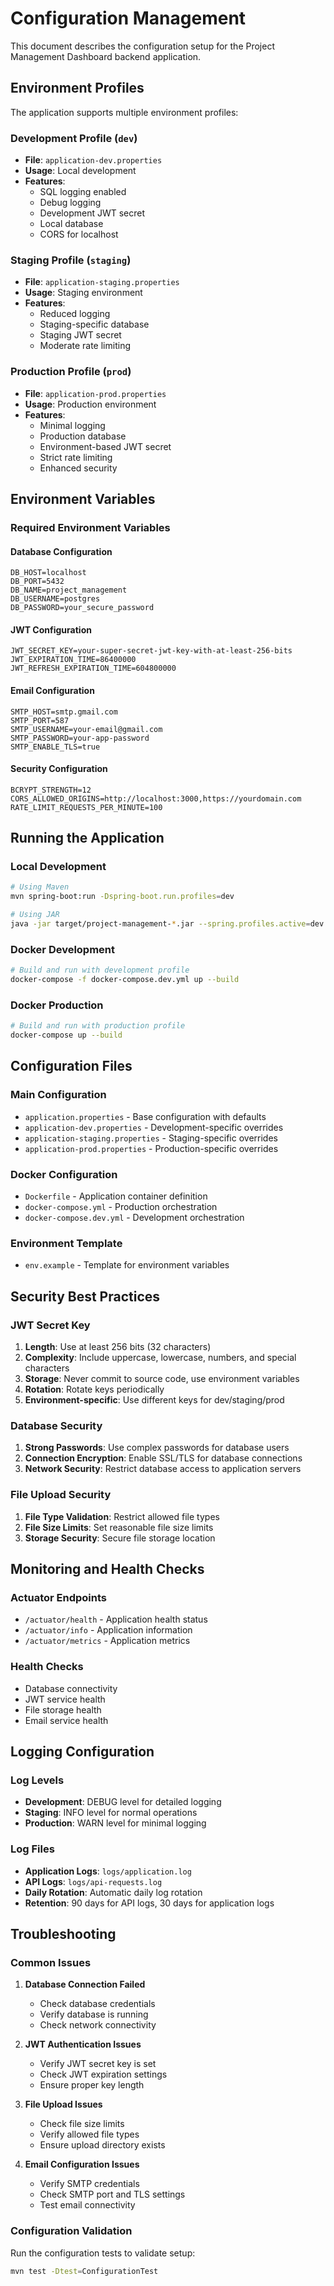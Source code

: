 # Configuration Management

This document describes the configuration setup for the Project Management Dashboard backend application.

## Environment Profiles

The application supports multiple environment profiles:

### Development Profile (`dev`)
- **File**: `application-dev.properties`
- **Usage**: Local development
- **Features**:
  - SQL logging enabled
  - Debug logging
  - Development JWT secret
  - Local database
  - CORS for localhost

### Staging Profile (`staging`)
- **File**: `application-staging.properties`
- **Usage**: Staging environment
- **Features**:
  - Reduced logging
  - Staging-specific database
  - Staging JWT secret
  - Moderate rate limiting

### Production Profile (`prod`)
- **File**: `application-prod.properties`
- **Usage**: Production environment
- **Features**:
  - Minimal logging
  - Production database
  - Environment-based JWT secret
  - Strict rate limiting
  - Enhanced security

## Environment Variables

### Required Environment Variables

#### Database Configuration
```env
DB_HOST=localhost
DB_PORT=5432
DB_NAME=project_management
DB_USERNAME=postgres
DB_PASSWORD=your_secure_password
```

#### JWT Configuration
```env
JWT_SECRET_KEY=your-super-secret-jwt-key-with-at-least-256-bits
JWT_EXPIRATION_TIME=86400000
JWT_REFRESH_EXPIRATION_TIME=604800000
```

#### Email Configuration
```env
SMTP_HOST=smtp.gmail.com
SMTP_PORT=587
SMTP_USERNAME=your-email@gmail.com
SMTP_PASSWORD=your-app-password
SMTP_ENABLE_TLS=true
```

#### Security Configuration
```env
BCRYPT_STRENGTH=12
CORS_ALLOWED_ORIGINS=http://localhost:3000,https://yourdomain.com
RATE_LIMIT_REQUESTS_PER_MINUTE=100
```

## Running the Application

### Local Development
```bash
# Using Maven
mvn spring-boot:run -Dspring-boot.run.profiles=dev

# Using JAR
java -jar target/project-management-*.jar --spring.profiles.active=dev
```

### Docker Development
```bash
# Build and run with development profile
docker-compose -f docker-compose.dev.yml up --build
```

### Docker Production
```bash
# Build and run with production profile
docker-compose up --build
```

## Configuration Files

### Main Configuration
- `application.properties` - Base configuration with defaults
- `application-dev.properties` - Development-specific overrides
- `application-staging.properties` - Staging-specific overrides
- `application-prod.properties` - Production-specific overrides

### Docker Configuration
- `Dockerfile` - Application container definition
- `docker-compose.yml` - Production orchestration
- `docker-compose.dev.yml` - Development orchestration

### Environment Template
- `env.example` - Template for environment variables

## Security Best Practices

### JWT Secret Key
1. **Length**: Use at least 256 bits (32 characters)
2. **Complexity**: Include uppercase, lowercase, numbers, and special characters
3. **Storage**: Never commit to source code, use environment variables
4. **Rotation**: Rotate keys periodically
5. **Environment-specific**: Use different keys for dev/staging/prod

### Database Security
1. **Strong Passwords**: Use complex passwords for database users
2. **Connection Encryption**: Enable SSL/TLS for database connections
3. **Network Security**: Restrict database access to application servers

### File Upload Security
1. **File Type Validation**: Restrict allowed file types
2. **File Size Limits**: Set reasonable file size limits
3. **Storage Security**: Secure file storage location

## Monitoring and Health Checks

### Actuator Endpoints
- `/actuator/health` - Application health status
- `/actuator/info` - Application information
- `/actuator/metrics` - Application metrics

### Health Checks
- Database connectivity
- JWT service health
- File storage health
- Email service health

## Logging Configuration

### Log Levels
- **Development**: DEBUG level for detailed logging
- **Staging**: INFO level for normal operations
- **Production**: WARN level for minimal logging

### Log Files
- **Application Logs**: `logs/application.log`
- **API Logs**: `logs/api-requests.log`
- **Daily Rotation**: Automatic daily log rotation
- **Retention**: 90 days for API logs, 30 days for application logs

## Troubleshooting

### Common Issues

1. **Database Connection Failed**
   - Check database credentials
   - Verify database is running
   - Check network connectivity

2. **JWT Authentication Issues**
   - Verify JWT secret key is set
   - Check JWT expiration settings
   - Ensure proper key length

3. **File Upload Issues**
   - Check file size limits
   - Verify allowed file types
   - Ensure upload directory exists

4. **Email Configuration Issues**
   - Verify SMTP credentials
   - Check SMTP port and TLS settings
   - Test email connectivity

### Configuration Validation
Run the configuration tests to validate setup:
```bash
mvn test -Dtest=ConfigurationTest
``` 
